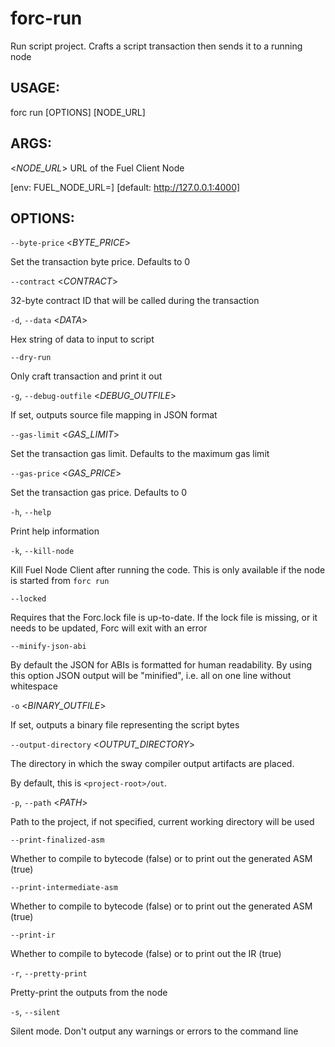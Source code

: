 # forc-run
Run script project. Crafts a script transaction then sends it to a running node


## USAGE:
forc run [OPTIONS] [NODE_URL]


## ARGS:

<_NODE_URL_>
URL of the Fuel Client Node

[env: FUEL_NODE_URL=]
[default: http://127.0.0.1:4000]


## OPTIONS:

`--byte-price` <_BYTE_PRICE_>


Set the transaction byte price. Defaults to 0


`--contract` <_CONTRACT_>


32-byte contract ID that will be called during the transaction


`-d`, `--data` <_DATA_>


Hex string of data to input to script


`--dry-run` 


Only craft transaction and print it out


`-g`, `--debug-outfile` <_DEBUG_OUTFILE_>


If set, outputs source file mapping in JSON format


`--gas-limit` <_GAS_LIMIT_>


Set the transaction gas limit. Defaults to the maximum gas limit


`--gas-price` <_GAS_PRICE_>


Set the transaction gas price. Defaults to 0


`-h`, `--help` 


Print help information


`-k`, `--kill-node` 


Kill Fuel Node Client after running the code. This is only available if the node is
started from `forc run`


`--locked` 


Requires that the Forc.lock file is up-to-date. If the lock file is missing, or it needs
to be updated, Forc will exit with an error


`--minify-json-abi` 


By default the JSON for ABIs is formatted for human readability. By using this option
JSON output will be "minified", i.e. all on one line without whitespace


`-o` <_BINARY_OUTFILE_>


If set, outputs a binary file representing the script bytes


`--output-directory` <_OUTPUT_DIRECTORY_>


The directory in which the sway compiler output artifacts are placed.

By default, this is `<project-root>/out`.


`-p`, `--path` <_PATH_>


Path to the project, if not specified, current working directory will be used


`--print-finalized-asm` 


Whether to compile to bytecode (false) or to print out the generated ASM (true)


`--print-intermediate-asm` 


Whether to compile to bytecode (false) or to print out the generated ASM (true)


`--print-ir` 


Whether to compile to bytecode (false) or to print out the IR (true)


`-r`, `--pretty-print` 


Pretty-print the outputs from the node


`-s`, `--silent` 


Silent mode. Don't output any warnings or errors to the command line